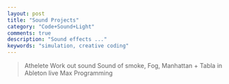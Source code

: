 ```yaml
---
layout: post
title: "Sound Projects"
category: "Code+Sound+Light"
comments: true
description: "Sound effects ..."
keywords: "simulation, creative coding"
---
```


> Athelete Work out sound
> Sound of smoke, Fog, 
> Manhattan + Tabla in Ableton live
> Max Programming